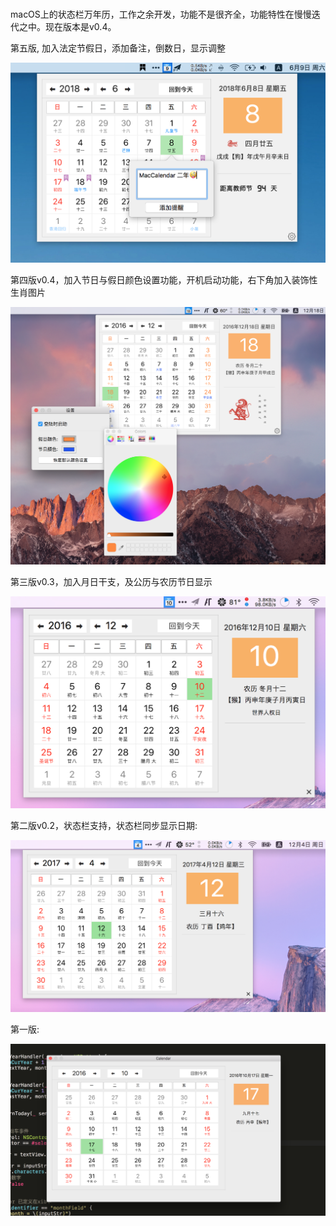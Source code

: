 # 
macOS上的状态栏万年历，工作之余开发，功能不是很齐全，功能特性在慢慢迭代之中。现在版本是v0.4。

第五版, 加入法定节假日，添加备注，倒数日，显示调整

![](https://github.com/bugcoding/macOSCalendar/blob/master/screenshots/statusbarcalendar_v0.5.png)

第四版v0.4，加入节日与假日颜色设置功能，开机启动功能，右下角加入装饰性生肖图片

![](https://github.com/bugcoding/macOSCalendar/blob/master/screenshots/statebarcalendar_v0.4.png)

第三版v0.3，加入月日干支，及公历与农历节日显示

![](https://github.com/bugcoding/macOSCalendar/blob/master/screenshots/statebarcalendar_v0.3.png)

第二版v0.2，状态栏支持，状态栏同步显示日期:

![](https://github.com/bugcoding/macOSCalendar/blob/master/screenshots/macCalendar_v0.2.png)



第一版:

![](https://github.com/bugcoding/macOSCalendar/blob/master/screenshots/bugcodeCalendar_v0.11.png)
